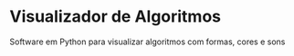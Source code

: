 # Visualizador de Algoritmos
 Software em Python para visualizar algoritmos com formas, cores e sons
